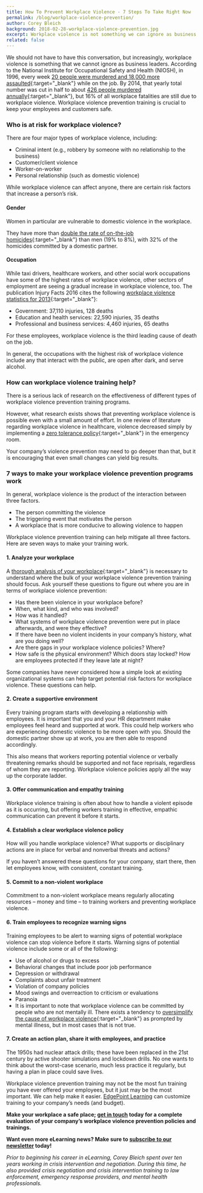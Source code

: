 ```yaml
---
title: How To Prevent Workplace Violence - 7 Steps To Take Right Now
permalink: /blog/workplace-violence-prevention/
author: Corey Bleich
background: 2018-02-28-workplace-violence-prevention.jpg
excerpt: Workplace violence is not something we can ignore as business leaders. Here are seven steps you can begin to take right now to prevent violent incidents in the future.
related: false
---
```


We should not have to have this conversation, but increasingly, workplace violence is something that we cannot ignore as business leaders. According to the National Institute for Occupational Safety and Health (NIOSH), in 1996, every week [20 people were murdered and 18,000 more assaulted](https://www.ncjrs.gov/App/abstractdb/AbstractDBDetails.aspx?id=163791){:target="_blank"} while on the job. By 2014, that yearly total number was cut in half to about [426 people murdered annually](https://www.bls.gov/iif/oshwc/cfoi/cfch0013.pdf){:target="_blank"}, but 16% of all workplace fatalities are still due to workplace violence. Workplace violence prevention training is crucial to keep your employees and customers safe.

### Who is at risk for workplace violence?

There are four major types of workplace violence, including:

*  Criminal intent (e.g., robbery by someone with no relationship to the business)
*  Customer/client violence
*  Worker-on-worker
*  Personal relationship (such as domestic violence)

While workplace violence can affect anyone, there are certain risk factors that increase a person’s risk.

#### Gender

Women in particular are vulnerable to domestic violence in the workplace.

They have more than [double the rate of on-the-job homicides](https://www.bls.gov/iif/oshwc/cfoi/cfch0013.pdf){:target="_blank"} than men (19% to 8%), with 32% of the homicides committed by a domestic partner.

#### Occupation

While taxi drivers, healthcare workers, and other social work occupations have some of the highest rates of workplace violence, other sectors of employment are seeing a gradual increase in workplace violence, too. The publication Injury Facts 2016 cites the following [workplace violence statistics for 2013](http://www.nsc.org/Membership%20Site%20Document%20Library/2015%20Injury%20Facts/NSC_InjuryFacts2015Ed.pdf){:target="_blank"}:

*  Government: 37,110 injuries, 128 deaths
*  Education and health services: 22,590 injuries, 35 deaths
*  Professional and business services: 4,460 injuries, 65 deaths

For these employees, workplace violence is the third leading cause of death on the job.

In general, the occupations with the highest risk of workplace violence include any that interact with the public, are open after dark, and serve alcohol.

### How can workplace violence training help?

There is a serious lack of research on the effectiveness of different types of workplace violence prevention training programs.

However, what research exists shows that preventing workplace violence is possible even with a small amount of effort. In one review of literature regarding workplace violence in healthcare, violence decreased simply by implementing a [zero tolerance policy](https://pdfs.semanticscholar.org/7733/f6e7d378ae23690372cde9b8c69484d275de.pdf){:target="_blank"} in the emergency room.

Your company’s violence prevention may need to go deeper than that, but it is encouraging that even small changes can yield big results.

### 7 ways to make your workplace violence prevention programs work

In general, workplace violence is the product of the interaction between three factors.

*  The person committing the violence
*  The triggering event that motivates the person
*  A workplace that is more conducive to allowing violence to happen

Workplace violence prevention training can help mitigate all three factors. Here are seven ways to make your training work.

#### 1. Analyze your workplace

A [thorough analysis of your workplace](https://www.osha.gov/Publications/osha3153.pdf){:target="_blank"} is necessary to understand where the bulk of your workplace violence prevention training should focus. Ask yourself these questions to figure out where you are in terms of workplace violence prevention:

*  Has there been violence in your workplace before?
*  When, what kind, and who was involved?
*  How was it handled?
*  What systems of workplace violence prevention were put in place afterwards, and were they effective?
*  If there have been no violent incidents in your company’s history, what are you doing well?
*  Are there gaps in your workplace violence policies? Where?
*  How safe is the physical environment? Which doors stay locked? How are employees protected if they leave late at night?

Some companies have never considered how a simple look at existing organizational systems can help target potential risk factors for workplace violence. These questions can help.

#### 2. Create a supportive environment

Every training program starts with developing a relationship with employees. It is important that you and your HR department make employees feel heard and supported at work. This could help workers who are experiencing domestic violence to be more open with you. Should the domestic partner show up at work, you are then able to respond accordingly.

This also means that workers reporting potential violence or verbally threatening remarks should be supported and not face reprisals, regardless of whom they are reporting. Workplace violence policies apply all the way up the corporate ladder.

#### 3. Offer communication and empathy training

Workplace violence training is often about how to handle a violent episode as it is occurring, but offering workers training in effective, empathic communication can prevent it before it starts.

#### 4. Establish a clear workplace violence policy

How will you handle workplace violence? What supports or disciplinary actions are in place for verbal and nonverbal threats and actions?

If you haven’t answered these questions for your company, start there, then let employees know, with consistent, constant training.

#### 5. Commit to a non-violent workplace

Commitment to a non-violent workplace means regularly allocating resources – money and time – to training workers and preventing workplace violence.

#### 6. Train employees to recognize warning signs

Training employees to be alert to warning signs of potential workplace violence can stop violence before it starts. Warning signs of potential violence include some or all of the following:

*  Use of alcohol or drugs to excess
*  Behavioral changes that include poor job performance
*  Depression or withdrawal
*  Complaints about unfair treatment
*  Violation of company policies
*  Mood swings and overreaction to criticism or evaluations
*  Paranoia
*  It is important to note that workplace violence can be committed by people who are not mentally ill. There exists a tendency to [oversimplify the cause of workplace violence](http://workplacementalhealth.org/Mental-Health-Topics/Violence-in-the-Workplace){:target="_blank"} as prompted by mental illness, but in most cases that is not true.

#### 7. Create an action plan, share it with employees, and practice

The 1950s had nuclear attack drills; these have been replaced in the 21st century by active shooter simulations and lockdown drills. No one wants to think about the worst-case scenario, much less practice it regularly, but having a plan in place could save lives.

Workplace violence prevention training may not be the most fun training you have ever offered your employees, but it just may be the most important. We can help make it easier. [EdgePoint Learning](https://www.edgepointlearning.com/) can customize training to your company’s needs (and budget).

<strong>Make your workplace a safe place; [get in touch](https://www.edgepointlearning.com/contact/) today for a complete evaluation of your company’s workplace violence prevention policies and trainings.</strong>

<strong>Want even more eLearning news? Make sure to [subscribe to our newsletter](http://edg.pt/QcHQBm) today!</strong>

<em>Prior to beginning his career in eLearning, Corey Bleich spent over ten years working in crisis intervention and negotiation. During this time, he also provided crisis negotiation and crisis intervention training to law enforcement, emergency response providers, and mental health professionals.</em>
